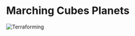 # Marching Cubes Planets

![Terraforming](https://cdn.discordapp.com/attachments/1290804020272828480/1306382950228688978/GEORGEWASHINGTONGAMER.png?ex=6736776e&is=673525ee&hm=07cbe4722a8d961a464c3cb460e8c83dfd107d6f6e8f3fda2a667908ef2da961&)


